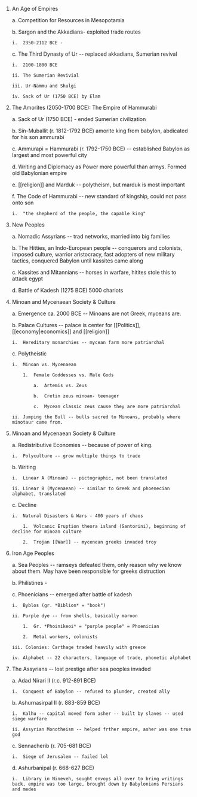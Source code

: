1.  An Age of Empires

    a.  Competition for Resources in Mesopotamia

    b.  Sargon and the Akkadians- exploited trade routes

        i.  2350-2112 BCE -

    c.  The Third Dynasty of Ur -- replaced akkadians, Sumerian revival

        i.  2100-1800 BCE

        ii. The Sumerian Revivial

        iii. Ur-Nammu and Shulgi

        iv. Sack of Ur (1750 BCE) by Elam

2.  The Amorites (2050-1700 BCE): The Empire of Hammurabi

    a.  Sack of Ur (1750 BCE) - ended Sumerian civilization

    b.  Sin-Muballit (r. 1812-1792 BCE) amorite king from babylon, abdicated for his son ammurabi

    c.  Ammurapi = Hammurabi (r. 1792-1750 BCE) -- established Babylon as largest and most powerful city

    d.  Writing and Diplomacy as Power more powerful than armys. Formed old Babylonian empire

    e.  [[religion]] and Marduk -- polytheism, but marduk is most important

    f.  The Code of Hammurabi -- new standard of kingship, could not pass onto son

        i.  "the shepherd of the people, the capable king"

3.  New Peoples

    a.  Nomadic Assyrians -- trad networks, married into big families

    b.  The Hitties, an Indo-European people -- conquerors and colonists, imposed culture, warrior aristocracy, fast adopters of new military tactics, conquered Babylon until kassites came along

    c.  Kassites and Mitannians -- horses in warfare, hitites stole this to attack egypt

    d.  Battle of Kadesh (1275 BCE) 5000 chariots

4.  Minoan and Mycenaean Society & Culture

    a.  Emergence ca. 2000 BCE -- Minoans are not Greek, myceans are.

    b.  Palace Cultures -- palace is center for [[Politics]], [[economy|economics]] and [[religion]]

        i.  Hereditary monarchies -- mycean farm more patriarchal

    c.  Polytheistic

        i.  Minoan vs. Mycenaean

            1.  Female Goddesses vs. Male Gods

                a.  Artemis vs. Zeus

                b.  Cretin zeus minoan- teenager

                c.  Mycean classic zeus cause they are more patriarchal

        ii. Jumping the Bull -- bulls sacred to Minoans, probably where minotaur came from.

5.  Minoan and Mycenaean Society & Culture

    a.  Redistributive Economies -- because of power of king.

        i.  Polyculture -- grow multiple things to trade

    b.  Writing

        i.  Linear A (Minoan) -- pictographic, not been translated

        ii. Linear B (Mycenaean) -- similar to Greek and phoenecian alphabet, translated

    c.  Decline

        i.  Natural Disasters & Wars - 400 years of chaos

            1.  Volcanic Eruption theora island (Santorini), beginning of decline for minoan culture

            2.  Trojan [[War]] -- mycenean greeks invaded troy

6.  Iron Age Peoples

    a.  Sea Peoples -- ramseys defeated them, only reason why we know about them. May have been responsible for greeks distruction

    b.  Philistines -

    c.  Phoenicians -- emerged after battle of kadesh

        i.  Byblos (gr. *Biblion* = "book")

        ii. Purple dye -- from shells, basically maroon

            1.  Gr. *Phoinikeoi* = "purple people" = Phoenician

            2.  Metal workers, colonists

        iii. Colonies: Carthage traded heavily with greece

        iv. Alphabet -- 22 characters, language of trade, phonetic alphabet

7.  The Assyrians -- lost prestige after sea peoples invaded

    a.  Adad Nirari II (r.c. 912-891 BCE)

        i.  Conquest of Babylon -- refused to plunder, created ally

    b.  Ashurnasirpal II (r. 883-859 BCE)

        i.  Kalhu -- capital moved form asher -- built by slaves -- used siege warfare

        ii. Assyrian Monotheism -- helped frther empire, asher was one true god

    c.  Sennacherib (r. 705-681 BCE)

        i.  Siege of Jerusalem -- failed lol

    d.  Ashurbanipal (r. 668-627 BCE)

        i.  Library in Nineveh, sought envoys all over to bring writings back, empire was too large, brought down by Babylonians Persians and medes
